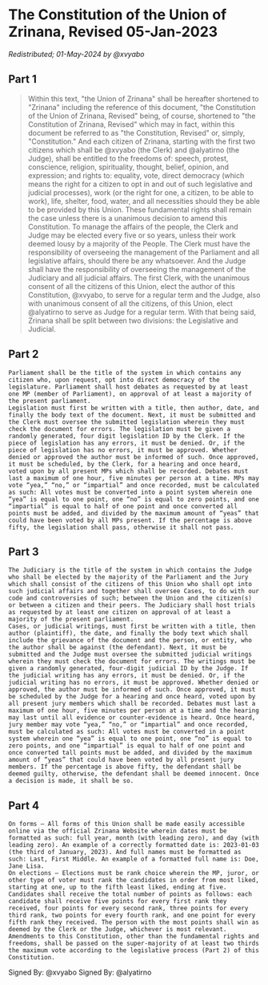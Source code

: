 # The Constitution of the Union of Zrinana, Revised 05-Jan-2023

*Redistributed; 01-May-2024*
*by @xvyabo*

## Part 1
> Within this text, "the Union of Zrinana" shall be hereafter shortened to "Zrinana" including the reference of this document, "the Constitution of the Union of Zrinana, Revised" being, of course, shortened to "the Constitution of Zrinana, Revised" which may in fact, within this document be referred to as "the Constitution, Revised" or, simply, "Constitution."
> And each citizen of Zrinana, starting with the first two citizens which shall be @xvyabo (the Clerk) and @alyatirno (the Judge), shall be entitled to the freedoms of: speech, protest, conscience, religion, spirituality, thought, belief, opinion, and expression; and rights to: equality, vote, direct democracy (which means the right for a citizen to opt in and out of such legislative and judicial processes), work (or the right for one, a citizen, to be able to work), life, shelter, food, water, and all necessities should they be able to be provided by this Union. These fundamental rights shall remain the case unless there is a unanimous decision to amend this Constitution. 
> To manage the affairs of the people, the Clerk and Judge may be elected every five or so years, unless their work deemed lousy by a majority of the People. The Clerk must have the responsibility of overseeing the management of the Parliament and all legislative affairs, should there be any whatsoever. And the Judge shall have the responsibility of overseeing the management of the Judiciary and all judicial affairs. The first Clerk, with the unanimous consent of all the citizens of this Union, elect the author of this Constitution, @xvyabo, to serve for a regular term and the Judge, also with unanimous consent of all the citizens, of this Union, elect @alyatirno to serve as Judge for a regular term. With that being said, Zrinana shall be split between two divisions: the Legislative and Judicial. 

## Part 2
	Parliament shall be the title of the system in which contains any citizen who, upon request, opt into direct democracy of the legislature. Parliament shall host debates as requested by at least one MP (member of Parliament), on approval of at least a majority of the present parliament. 
	Legislation must first be written with a title, then author, date, and finally the body text of the document. Next, it must be submitted and the Clerk must oversee the submitted legislation wherein they must check the document for errors. The legislation must be given a randomly generated, four digit legislation ID by the Clerk. If the piece of legislation has any errors, it must be denied. Or, if the piece of legislation has no errors, it must be approved. Whether denied or approved the author must be informed of such. Once approved, it must be scheduled, by the Clerk, for a hearing and once heard, voted upon by all present MPs which shall be recorded. Debates must last a maximum of one hour, five minutes per person at a time. MPs may vote “yea,” “no,” or “impartial” and once recorded, must be calculated as such: All votes must be converted into a point system wherein one “yea” is equal to one point, one “no” is equal to zero points, and one “impartial” is equal to half of one point and once converted all points must be added, and divided by the maximum amount of “yeas” that could have been voted by all MPs present. If the percentage is above fifty, the legislation shall pass, otherwise it shall not pass. 

## Part 3
	The Judiciary is the title of the system in which contains the Judge who shall be elected by the majority of the Parliament and the Jury which shall consist of the citizens of this Union who shall opt into such judicial affairs and together shall oversee Cases, to do with our code and controversies of such; between the Union and the citizen(s) or between a citizen and their peers. The Judiciary shall host trials as requested by at least one citizen on approval of at least a majority of the present parliament. 
	Cases, or judicial writings, must first be written with a title, then author (plaintiff), the date, and finally the body text which shall include the grievance of the document and the person, or entity, who the author shall be against (the defendant). Next, it must be submitted and the Judge must oversee the submitted judicial writings wherein they must check the document for errors. The writings must be given a randomly generated, four-digit judicial ID by the Judge. If the judicial writing has any errors, it must be denied. Or, if the judicial writing has no errors, it must be approved. Whether denied or approved, the author must be informed of such. Once approved, it must be scheduled by the Judge for a hearing and once heard, voted upon by all present jury members which shall be recorded. Debates must last a maximum of one hour, five minutes per person at a time and the hearing may last until all evidence or counter-evidence is heard. Once heard, jury member may vote “yea,” “no,” or “impartial” and once recorded, must be calculated as such: All votes must be converted in a point system wherein one “yea” is equal to one point, one “no” is equal to zero points, and one “impartial” is equal to half of one point and once converted tall points must be added, and divided by the maximum amount of “yeas” that could have been voted by all present jury members. If the percentage is above fifty, the defendant shall be deemed guilty, otherwise, the defendant shall be deemed innocent. Once a decision is made, it shall be so. 

## Part 4
	On forms – All forms of this Union shall be made easily accessible online via the official Zrinana Website wherein dates must be formatted as such: full year, month (with leading zero), and day (with leading zero). An example of a correctly formatted date is: 2023-01-03 (the third of January, 2023). And full names must be formatted as such: Last, First Middle. An example of a formatted full name is: Doe, Jane Lisa. 
	On elections – Elections must be rank choice wherein the MP, juror, or other type of voter must rank the candidates in order from most liked, starting at one, up to the fifth least liked, ending at five. Candidates shall receive the total number of points as follows: each candidate shall receive five points for every first rank they received, four points for every second rank, three points for every third rank, two points for every fourth rank, and one point for every fifth rank they received. The person with the most points shall win as deemed by the Clerk or the Judge, whichever is most relevant. 
	Amendments to this Constitution, other than the fundamental rights and freedoms, shall be passed on the super-majority of at least two thirds the maximum vote according to the legislative process (Part 2) of this Constitution. 

Signed By: @xvyabo
Signed By: @alyatirno
